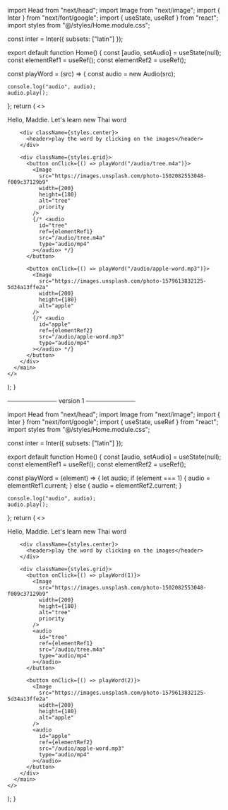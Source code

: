 import Head from "next/head";
import Image from "next/image";
import { Inter } from "next/font/google";
import { useState, useRef } from "react";
import styles from "@/styles/Home.module.css";

const inter = Inter({ subsets: ["latin"] });

export default function Home() {
const [audio, setAudio] = useState(null);
const elementRef1 = useRef();
const elementRef2 = useRef();

const playWord = (src) => {
const audio = new Audio(src);

    console.log("audio", audio);
    audio.play();

};
return (
<>
<Head>
<title>Learn Words Game</title>
<meta name="description" content="Learning word in new language" />
<meta name="viewport" content="width=device-width, initial-scale=1" />
<link rel="icon" href="/favicon.ico" />
</Head>
<main className={styles.main}>
<div className={styles.description}>
<p>Hello, Maddie. Let's learn new Thai word</p>
</div>

        <div className={styles.center}>
          <header>play the word by clicking on the images</header>
        </div>

        <div className={styles.grid}>
          <button onClick={() => playWord("/audio/tree.m4a")}>
            <Image
              src="https://images.unsplash.com/photo-1502082553048-f009c37129b9"
              width={200}
              height={180}
              alt="tree"
              priority
            />
            {/* <audio
              id="tree"
              ref={elementRef1}
              src="/audio/tree.m4a"
              type="audio/mp4"
            ></audio> */}
          </button>

          <button onClick={() => playWord("/audio/apple-word.mp3")}>
            <Image
              src="https://images.unsplash.com/photo-1579613832125-5d34a13ffe2a"
              width={200}
              height={180}
              alt="apple"
            />
            {/* <audio
              id="apple"
              ref={elementRef2}
              src="/audio/apple-word.mp3"
              type="audio/mp4"
            ></audio> */}
          </button>
        </div>
      </main>
    </>

);
}

———————— version 1 ————————

import Head from "next/head";
import Image from "next/image";
import { Inter } from "next/font/google";
import { useState, useRef } from "react";
import styles from "@/styles/Home.module.css";

const inter = Inter({ subsets: ["latin"] });

export default function Home() {
const [audio, setAudio] = useState(null);
const elementRef1 = useRef();
const elementRef2 = useRef();

const playWord = (element) => {
let audio;
if (element === 1) {
audio = elementRef1.current;
} else {
audio = elementRef2.current;
}

    console.log("audio", audio);
    audio.play();

};
return (
<>
<Head>
<title>Learn Words Game</title>
<meta name="description" content="Learning word in new language" />
<meta name="viewport" content="width=device-width, initial-scale=1" />
<link rel="icon" href="/favicon.ico" />
</Head>
<main className={styles.main}>
<div className={styles.description}>
<p>Hello, Maddie. Let's learn new Thai word</p>
</div>

        <div className={styles.center}>
          <header>play the word by clicking on the images</header>
        </div>

        <div className={styles.grid}>
          <button onClick={() => playWord(1)}>
            <Image
              src="https://images.unsplash.com/photo-1502082553048-f009c37129b9"
              width={200}
              height={180}
              alt="tree"
              priority
            />
            <audio
              id="tree"
              ref={elementRef1}
              src="/audio/tree.m4a"
              type="audio/mp4"
            ></audio>
          </button>

          <button onClick={() => playWord(2)}>
            <Image
              src="https://images.unsplash.com/photo-1579613832125-5d34a13ffe2a"
              width={200}
              height={180}
              alt="apple"
            />
            <audio
              id="apple"
              ref={elementRef2}
              src="/audio/apple-word.mp3"
              type="audio/mp4"
            ></audio>
          </button>
        </div>
      </main>
    </>

);
}

